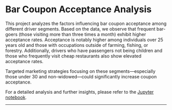 # Bar Coupon Acceptance Analysis

This project analyzes the factors influencing bar coupon acceptance among different driver segments. Based on the data, we observe that frequent bar-goers (those visiting more than three times a month) exhibit higher acceptance rates. Acceptance is notably higher among individuals over 25 years old and those with occupations outside of farming, fishing, or forestry. Additionally, drivers who have passengers not being children and those who frequently visit cheap restaurants also show elevated acceptance rates.

Targeted marketing strategies focusing on these segments—especially those under 30 and non-widowed—could significantly increase coupon acceptance.

For a detailed analysis and further insights, please refer to the
[Jupyter notebook](https://github.com/lenguyen8888/Berkeley_ML_AI_Assignment5_1/blob/main/prompt.ipynb).

---
